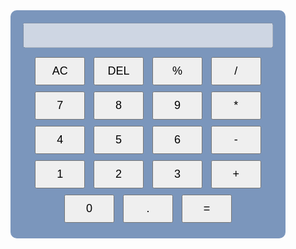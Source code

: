 <html>
<head>
    <meta charset="UTF-8">
    <meta name="viewport" content="width=device-width, initial-scale=1.0">
    <title>Calculator</title>
    <style>
        body{ 
            text-align: center; 
            font-family: Arial; 
        }
        .calculator{ 
            width: 400px; 
            margin: auto; 
            padding: 20px; 
            background: #7b96bc; 
            border-radius: 10px;
        }
        #display{ 
            width: 100%; 
            height: 40px; 
            text-align: right; 
            font-size: 24px; 
            margin-bottom: 10px; 
        }
        button{ 
            width: 80px; 
            height: 45px; 
            font-size: 18px;
            margin: 5px; 
        }
    </style>
</head>
<body>

<div class="calculator">
    <input type="text" id="display" disabled>
    <br>
    <button onclick="clearDisplay()">AC</button>
    <button onclick="deleteLast()">DEL</button>
    <button onclick="Display('%')">%</button>
    <button onclick="Display('/')">/</button>   
    <br>
    <button onclick="Display('7')">7</button>
    <button onclick="Display('8')">8</button>
    <button onclick="Display('9')">9</button>
    <button onclick="Display('*')">*</button>
    <br>
    <button onclick="Display('4')">4</button>
    <button onclick="Display('5')">5</button>
    <button onclick="Display('6')">6</button>
    <button onclick="Display('-')">-</button>
    <br>
    <button onclick="Display('1')">1</button>
    <button onclick="Display('2')">2</button>
    <button onclick="Display('3')">3</button>
    <button onclick="Display('+')">+</button>
    <br>
    <button onclick="Display('0')">0</button>
    <button onclick="Display('.')">.</button>
    <button onclick="calculateResult()">=</button>
</div>

<script>
    function Display(value) {
        document.getElementById("display").value += value;
    }

    function clearDisplay() {
        document.getElementById("display").value = "";
    }

    function deleteLast() {
        let display = document.getElementById("display");
        display.value = display.value.slice(0, -1);
    }

    function calculateResult() {
        try {
            let display = document.getElementById("display");
            display.value = eval(display.value);
        } catch {
            display.value = "Error";
        }
    }
</script>

</body>
</html>
